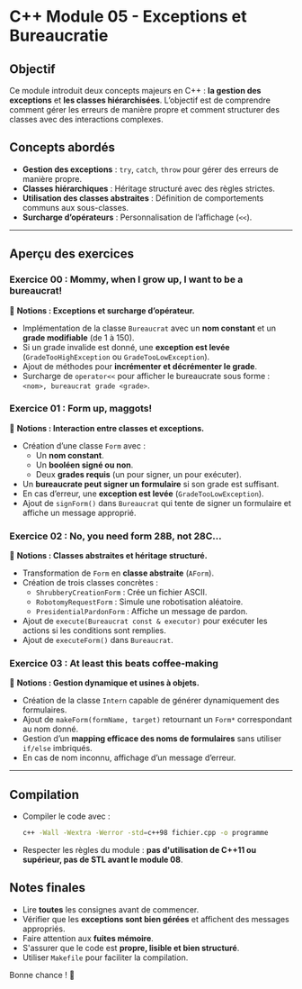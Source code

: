 # C++ Module 05 - Exceptions et Bureaucratie

## Objectif
Ce module introduit deux concepts majeurs en C++ : **la gestion des exceptions** et **les classes hiérarchisées**. L’objectif est de comprendre comment gérer les erreurs de manière propre et comment structurer des classes avec des interactions complexes.

## Concepts abordés
- **Gestion des exceptions** : `try`, `catch`, `throw` pour gérer des erreurs de manière propre.
- **Classes hiérarchiques** : Héritage structuré avec des règles strictes.
- **Utilisation des classes abstraites** : Définition de comportements communs aux sous-classes.
- **Surcharge d’opérateurs** : Personnalisation de l’affichage (`<<`).

---

## Aperçu des exercices

### **Exercice 00 : Mommy, when I grow up, I want to be a bureaucrat!**
📌 **Notions : Exceptions et surcharge d’opérateur.**
- Implémentation de la classe `Bureaucrat` avec un **nom constant** et un **grade modifiable** (de 1 à 150).
- Si un grade invalide est donné, une **exception est levée** (`GradeTooHighException` ou `GradeTooLowException`).
- Ajout de méthodes pour **incrémenter et décrémenter le grade**.
- Surcharge de `operator<<` pour afficher le bureaucrate sous forme : `<nom>, bureaucrat grade <grade>`.

### **Exercice 01 : Form up, maggots!**
📌 **Notions : Interaction entre classes et exceptions.**
- Création d’une classe `Form` avec :
  - Un **nom constant**.
  - Un **booléen signé ou non**.
  - Deux **grades requis** (un pour signer, un pour exécuter).
- Un **bureaucrate peut signer un formulaire** si son grade est suffisant.
- En cas d’erreur, une **exception est levée** (`GradeTooLowException`).
- Ajout de `signForm()` dans `Bureaucrat` qui tente de signer un formulaire et affiche un message approprié.

### **Exercice 02 : No, you need form 28B, not 28C...**
📌 **Notions : Classes abstraites et héritage structuré.**
- Transformation de `Form` en **classe abstraite** (`AForm`).
- Création de trois classes concrètes :
  - `ShrubberyCreationForm` : Crée un fichier ASCII.
  - `RobotomyRequestForm` : Simule une robotisation aléatoire.
  - `PresidentialPardonForm` : Affiche un message de pardon.
- Ajout de `execute(Bureaucrat const & executor)` pour exécuter les actions si les conditions sont remplies.
- Ajout de `executeForm()` dans `Bureaucrat`.

### **Exercice 03 : At least this beats coffee-making**
📌 **Notions : Gestion dynamique et usines à objets.**
- Création de la classe `Intern` capable de générer dynamiquement des formulaires.
- Ajout de `makeForm(formName, target)` retournant un `Form*` correspondant au nom donné.
- Gestion d’un **mapping efficace des noms de formulaires** sans utiliser `if/else` imbriqués.
- En cas de nom inconnu, affichage d’un message d’erreur.

---

## Compilation
- Compiler le code avec :
  ```sh
  c++ -Wall -Wextra -Werror -std=c++98 fichier.cpp -o programme
  ```
- Respecter les règles du module : **pas d'utilisation de C++11 ou supérieur, pas de STL avant le module 08**.

## Notes finales
- Lire **toutes** les consignes avant de commencer.
- Vérifier que les **exceptions sont bien gérées** et affichent des messages appropriés.
- Faire attention aux **fuites mémoire**.
- S'assurer que le code est **propre, lisible et bien structuré**.
- Utiliser `Makefile` pour faciliter la compilation.

Bonne chance ! 🚀

